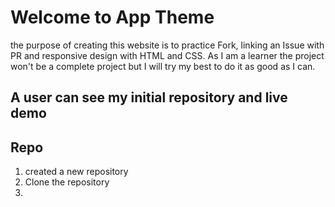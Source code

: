 # Welcome to App Theme 
the purpose of creating this website is to practice Fork, linking an Issue with PR and responsive design with HTML and CSS.
As I am a learner the project won't be a complete project but I will try my best to do it as good as I can. 
## A user can see my initial repository and live demo
## Repo
1. created a new repository
2. Clone the repository
3. 